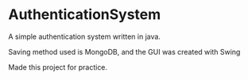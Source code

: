 # AuthenticationSystem
A simple authentication system written in java.
<p>Saving method used is MongoDB, and the GUI was created with Swing</p>
Made this project for practice.